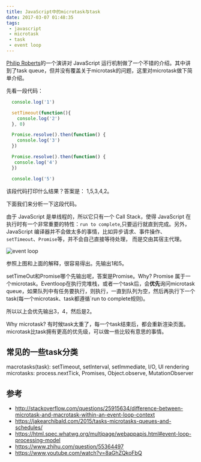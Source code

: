 ```yaml
---
title: JavaScript中的microtask与task
date: 2017-03-07 01:48:35
tags:
 - javascript
 - microtask
 - task
 - event loop
---
```


[Philip Roberts](https://www.youtube.com/watch?v=8aGhZQkoFbQ)的一个演讲对 JavaScript 运行机制做了一个不错的介绍。其中讲到了task queue，但并没有覆盖关于microtask的问题，这里对microtask做下简单介绍。

<!-- more -->

先看一段代码：

``` javascript
  console.log('1')

  setTimeout(function(){
    console.log('2')
  }, 0)

  Promise.resolve().then(function() {
    console.log('3')
  })

  Promise.resolve().then(function() {
   console.log('4')
  })

  console.log('5')
```
该段代码打印什么结果？答案是： 1,5,3,4,2。

下面我们来分析一下这段代码。

由于 JavaScript 是单线程的，所以它只有一个 Call Stack，使得 JavaScript 在执行时有一个非常重要的特性：`run to complete`,只要运行就直到完成。另外，JavaScript 编译器并不会做太多的事情，比如异步请求、事件操作、`setTimeout`、`Promise`等，并不会自己直接等待处理，
而是交由其宿主代理。

![event loop](/public/images/javascript_event_loop.png)

参照上图和上面的解释，很容易得出。先输出1和5。

setTimeOut和Promise哪个先输出呢，答案是Promise。Why? Promise 属于一个microtask。Eventloop在执行完堆栈，或者一个task后，会**优先**询问microtask queue，如果队列中有任务要执行，则执行，一直到队列为空，然后再执行下一个task(每一个microtask、task都遵循`run to complete规则)。

所以以上会优先输出3，4，然后是2。

Why microtask? 有时候task太重了，每一个task结束后，都会重新渲染页面。microtask比task拥有更高的优先级，可以做一些比较有意思的事情。

## 常见的一些task分类

macrotasks(task): setTimeout, setInterval, setImmediate, I/O, UI rendering
microtasks: process.nextTick, Promises, Object.observe, MutationObserver

## 参考

* http://stackoverflow.com/questions/25915634/difference-between-microtask-and-macrotask-within-an-event-loop-context
* https://jakearchibald.com/2015/tasks-microtasks-queues-and-schedules/
* https://html.spec.whatwg.org/multipage/webappapis.html#event-loop-processing-model
* https://www.zhihu.com/question/55364497
* https://www.youtube.com/watch?v=8aGhZQkoFbQ
